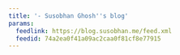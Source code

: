 ```yaml
---
title: '- Susobhan Ghosh''s blog'
params:
  feedlink: https://blog.susobhan.me/feed.xml
  feedid: 74a2ea0f41a09ac2caa0f81cf8e77915
---
```

